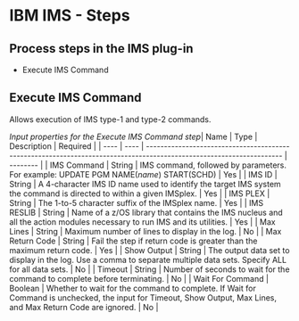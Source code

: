 
# IBM IMS - Steps


## Process steps in the IMS plug-in

* Execute IMS Command


## Execute IMS Command

Allows execution of IMS type-1 and type-2 commands.


*Input properties for the Execute IMS Command step*| Name | Type | Description                                                                                                          | Required |
| ---- | ---- | -------------------------------------------------------------------------------------------------------------------- | -------- |
| IMS Command | String | IMS command, followed by parameters. For example: UPDATE PGM NAME(*name*) START(SCHD) | Yes |
| IMS ID | String | A 4-character IMS ID name used to identify the target IMS system the command is directed to within a given IMSplex. | Yes |
| IMS PLEX | String | The 1-to-5 character suffix of the IMSplex name. | Yes |
| IMS RESLIB | String | Name of a z/OS library that contains the IMS nucleus and all the action modules necessary to run IMS and its utilities. | Yes |
| Max Lines | String | Maximum number of lines to display in the log. | No |
| Max Return Code | String | Fail the step if return code is greater than the maximum return code. | Yes |
| Show Output | String | The output data set to display in the log. Use a comma to separate multiple data sets. Specify ALL for all data sets. | No |
| Timeout | String | Number of seconds to wait for the command to complete before terminating.  | No |
| Wait For Command | Boolean | Whether to wait for the command to complete. If Wait for Command is unchecked, the input for Timeout, Show Output, Max Lines, and Max Return Code are ignored. | No |


